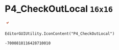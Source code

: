 # P4_CheckOutLocal `16x16`
<img src="/img/P4_CheckOutLocal.png" width=16 height=16>

``` CSharp
EditorGUIUtility.IconContent("P4_CheckOutLocal")
```
```
-7000818116428710010
```
